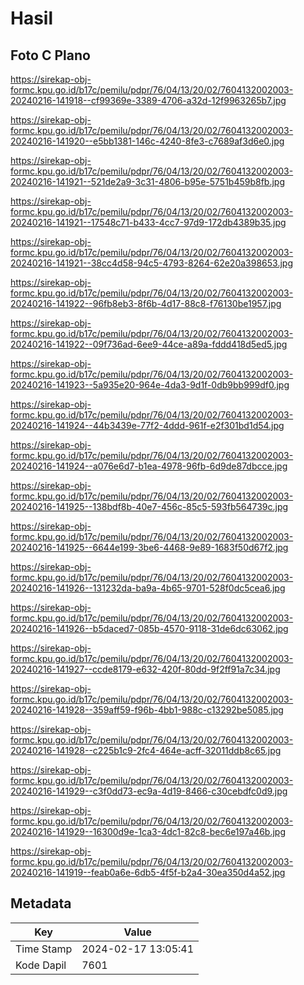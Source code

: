 # Hasil

## Foto C Plano

https://sirekap-obj-formc.kpu.go.id/b17c/pemilu/pdpr/76/04/13/20/02/7604132002003-20240216-141918--cf99369e-3389-4706-a32d-12f9963265b7.jpg

https://sirekap-obj-formc.kpu.go.id/b17c/pemilu/pdpr/76/04/13/20/02/7604132002003-20240216-141920--e5bb1381-146c-4240-8fe3-c7689af3d6e0.jpg

https://sirekap-obj-formc.kpu.go.id/b17c/pemilu/pdpr/76/04/13/20/02/7604132002003-20240216-141921--521de2a9-3c31-4806-b95e-5751b459b8fb.jpg

https://sirekap-obj-formc.kpu.go.id/b17c/pemilu/pdpr/76/04/13/20/02/7604132002003-20240216-141921--17548c71-b433-4cc7-97d9-172db4389b35.jpg

https://sirekap-obj-formc.kpu.go.id/b17c/pemilu/pdpr/76/04/13/20/02/7604132002003-20240216-141921--38cc4d58-94c5-4793-8264-62e20a398653.jpg

https://sirekap-obj-formc.kpu.go.id/b17c/pemilu/pdpr/76/04/13/20/02/7604132002003-20240216-141922--96fb8eb3-8f6b-4d17-88c8-f76130be1957.jpg

https://sirekap-obj-formc.kpu.go.id/b17c/pemilu/pdpr/76/04/13/20/02/7604132002003-20240216-141922--09f736ad-6ee9-44ce-a89a-fddd418d5ed5.jpg

https://sirekap-obj-formc.kpu.go.id/b17c/pemilu/pdpr/76/04/13/20/02/7604132002003-20240216-141923--5a935e20-964e-4da3-9d1f-0db9bb999df0.jpg

https://sirekap-obj-formc.kpu.go.id/b17c/pemilu/pdpr/76/04/13/20/02/7604132002003-20240216-141924--44b3439e-77f2-4ddd-961f-e2f301bd1d54.jpg

https://sirekap-obj-formc.kpu.go.id/b17c/pemilu/pdpr/76/04/13/20/02/7604132002003-20240216-141924--a076e6d7-b1ea-4978-96fb-6d9de87dbcce.jpg

https://sirekap-obj-formc.kpu.go.id/b17c/pemilu/pdpr/76/04/13/20/02/7604132002003-20240216-141925--138bdf8b-40e7-456c-85c5-593fb564739c.jpg

https://sirekap-obj-formc.kpu.go.id/b17c/pemilu/pdpr/76/04/13/20/02/7604132002003-20240216-141925--6644e199-3be6-4468-9e89-1683f50d67f2.jpg

https://sirekap-obj-formc.kpu.go.id/b17c/pemilu/pdpr/76/04/13/20/02/7604132002003-20240216-141926--131232da-ba9a-4b65-9701-528f0dc5cea6.jpg

https://sirekap-obj-formc.kpu.go.id/b17c/pemilu/pdpr/76/04/13/20/02/7604132002003-20240216-141926--b5daced7-085b-4570-9118-31de6dc63062.jpg

https://sirekap-obj-formc.kpu.go.id/b17c/pemilu/pdpr/76/04/13/20/02/7604132002003-20240216-141927--ccde8179-e632-420f-80dd-9f2ff91a7c34.jpg

https://sirekap-obj-formc.kpu.go.id/b17c/pemilu/pdpr/76/04/13/20/02/7604132002003-20240216-141928--359aff59-f96b-4bb1-988c-c13292be5085.jpg

https://sirekap-obj-formc.kpu.go.id/b17c/pemilu/pdpr/76/04/13/20/02/7604132002003-20240216-141928--c225b1c9-2fc4-464e-acff-32011ddb8c65.jpg

https://sirekap-obj-formc.kpu.go.id/b17c/pemilu/pdpr/76/04/13/20/02/7604132002003-20240216-141929--c3f0dd73-ec9a-4d19-8466-c30cebdfc0d9.jpg

https://sirekap-obj-formc.kpu.go.id/b17c/pemilu/pdpr/76/04/13/20/02/7604132002003-20240216-141929--16300d9e-1ca3-4dc1-82c8-bec6e197a46b.jpg

https://sirekap-obj-formc.kpu.go.id/b17c/pemilu/pdpr/76/04/13/20/02/7604132002003-20240216-141919--feab0a6e-6db5-4f5f-b2a4-30ea350d4a52.jpg


## Metadata

| Key        | Value               |
| ---------- | ------------------- |
| Time Stamp | 2024-02-17 13:05:41 |
| Kode Dapil | 7601                |



